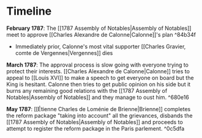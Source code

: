 # Timeline
**February 1787**: The [[1787 Assembly of Notables|Assembly of Notables]] meet to approve [[Charles Alexandre de Calonne|Calonne]]'s plan ^84b34f
* Immediately prior, Calonne's most vital supporter [[Charles Gravier, comte de Vergennes|Vergennes]] dies

**March 1787**: The approval process is slow going with everyone trying to protect their interests. [[Charles Alexandre de Calonne|Calonne]] tries to appeal to [[Louis XVI]] to make a speech to get everyone on board but the King is hesitant. Calonne then tries to get public opinion on his side but it burns any remaining good relations with the [[1787 Assembly of Notables|Assembly of Notables]] and they manage to oust him.  ^680e16

**May 1787**: [[Étienne Charles de Loménie de Brienne|Brienne]] completes the reform package "taking into account" all the grievances, disbands the [[1787 Assembly of Notables|Assembly of Notables]] and proceeds to attempt to register the reform package in the Paris parlement.  ^0c5dfa